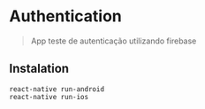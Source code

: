 # Authentication
> App teste de autenticação utilizando firebase

## Instalation

	react-native run-android
	react-native run-ios

